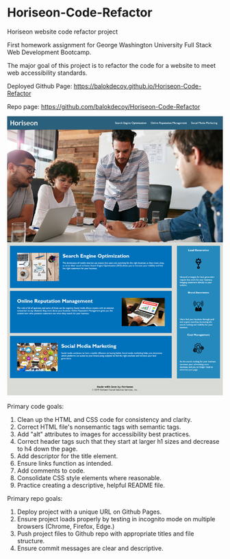 # Horiseon-Code-Refactor
Horiseon website code refactor project

First homework assignment for George Washington University Full Stack Web Development Bootcamp.

The major goal of this project is to refactor the code for a website to meet web accessibility standards. 

Deployed Github Page: https://balokdecoy.github.io/Horiseon-Code-Refactor

Repo page: https://github.com/balokdecoy/Horiseon-Code-Refactor

![code refactor complete](./assets/screenshots/Horiseon-Code-Refactor-Complete.png)

Primary code goals: 
1. Clean up the HTML and CSS code for consistency and clarity.
2. Correct HTML file's nonsemantic tags with semantic tags.
3. Add "alt" attributes to images for accessibility best practices.
4. Correct header tags such that they start at larger h1 sizes and decrease to h4 down the page.
5. Add descriptor for the title element.
6. Ensure links function as intended.
7. Add comments to code.
8. Consolidate CSS style elements where reasonable.
9. Practice creating a descriptive, helpful README file.

Primary repo goals:
1. Deploy project with a unique URL on Github Pages.
2. Ensure project loads properly by testing in incognito mode on multiple browsers (Chrome, Firefox, Edge.)
3. Push project files to Github repo with appropriate titles and file structure.
4. Ensure commit messages are clear and descriptive.